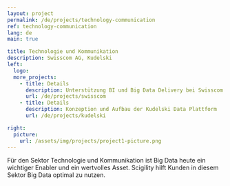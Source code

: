```yaml
---
layout: project
permalink: /de/projects/technology-communication
ref: technology-communication
lang: de
main: true

title: Technologie und Kommunikation
description: Swisscom AG, Kudelski
left:
  logo:
  more_projects:
    - title: Details
      description: Unterstützung BI und Big Data Delivery bei Swisscom
      url: /de/projects/swisscom
    - title: Details
      description: Konzeption und Aufbau der Kudelski Data Plattform
      url: /de/projects/kudelski

right:
  picture:
    url: /assets/img/projects/project1-picture.png
---
```


Für den Sektor Technologie und Kommunikation ist Big Data heute ein wichtiger Enabler und ein wertvolles Asset. Scigility hilft Kunden in diesem Sektor Big Data optimal zu nutzen.
